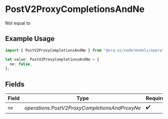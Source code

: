 # PostV2ProxyCompletionsAndNe

Not equal to

## Example Usage

```typescript
import { PostV2ProxyCompletionsAndNe } from "@orq-ai/node/models/operations";

let value: PostV2ProxyCompletionsAndNe = {
  ne: false,
};
```

## Fields

| Field                                         | Type                                          | Required                                      | Description                                   |
| --------------------------------------------- | --------------------------------------------- | --------------------------------------------- | --------------------------------------------- |
| `ne`                                          | *operations.PostV2ProxyCompletionsAndProxyNe* | :heavy_check_mark:                            | N/A                                           |